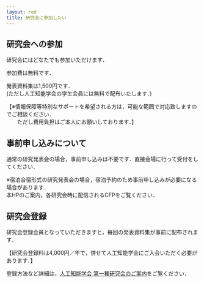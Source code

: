 ```yaml
---
layout: red
title: 研究会に参加したい
---
```



## 研究会への参加



研究会にはどなたでも参加いただけます．

参加費は無料です．

発表資料集は1,500円です．  
 (ただし人工知能学会の学生会員には無料で配布いたします．) 

【※情報保障等特別なサポートを希望される方は，可能な範囲で対応致しますのでご相談ください．  
　　ただし費用負担はご本人にお願いしております．】


## 事前申し込みについて


通常の研究発表会の場合，事前申し込みは不要です．直接会場に行って受付をしてください．

※宿泊合宿形式の研究発表会の場合，宿泊予約のため事前申し込みが必要になる場合があります．  
本HPのご案内，各研究会時に配信されるCFPをご覧ください．


## 研究会登録


研究会登録会員となっていただきますと，毎回の発表資料集が事前に配布されます．

【研究会登録料は4,000円／年で，併せて人工知能学会にご入会いただく必要があります．】


登録方法など詳細は，[人工知能学会 第一種研究会のご案内](http://www.ai-gakkai.or.jp/sig/sig-registeration/)をご覧ください．



